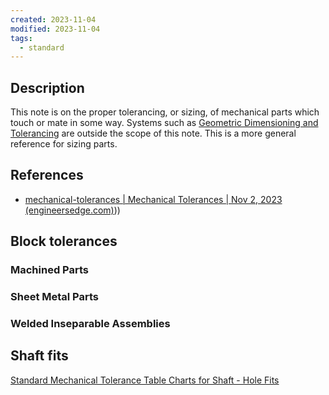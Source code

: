 ```yaml
---
created: 2023-11-04
modified: 2023-11-04
tags:
  - standard
---
```

## Description 
This note is on the proper tolerancing, or sizing, of mechanical parts which touch or mate in some way. Systems such as [Geometric Dimensioning and Tolerancing](Geometric%20Dimensioning%20and%20Tolerancing) are outside the scope of this note. This is a more general reference for sizing parts. 

## References
- [mechanical-tolerances | Mechanical Tolerances | Nov 2, 2023 (engineersedge.com)](engineersedge.com)))


## Block tolerances
### Machined Parts

### Sheet Metal Parts

### Welded Inseparable Assemblies

## Shaft fits 
[Standard Mechanical Tolerance Table Charts for Shaft - Hole Fits](https://www.engineersedge.com/general_tolerances.htm)